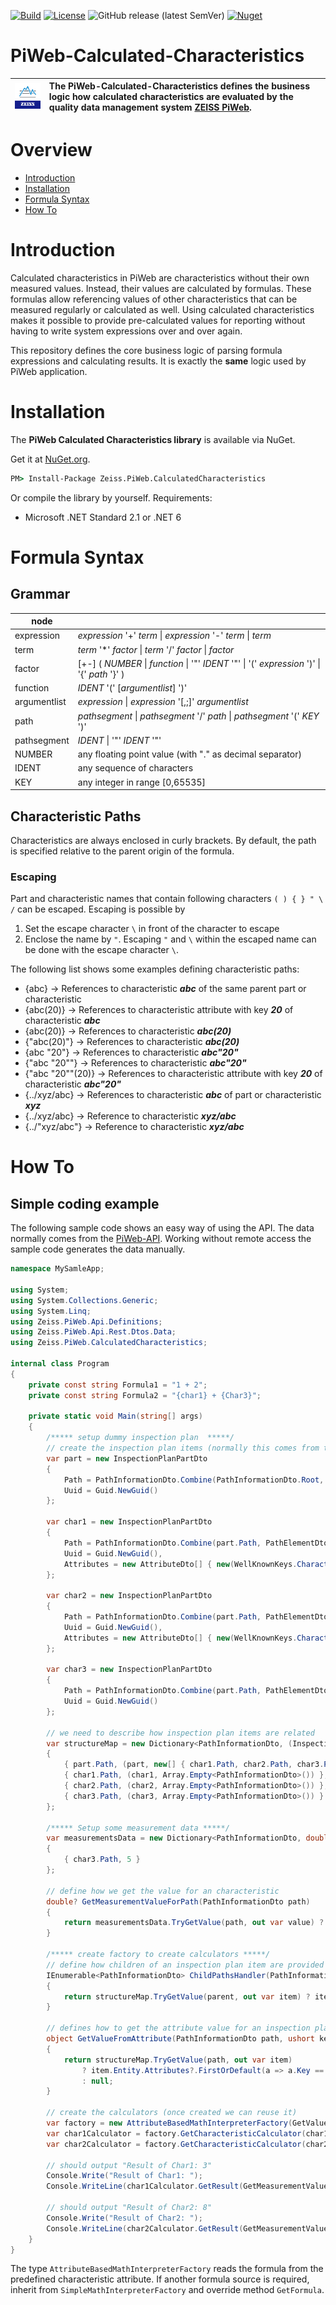 [![Build](https://github.com/ZEISS-PiWeb/PiWeb-Calculated-Characteristics/actions/workflows/net-build-and-test.yml/badge.svg)](https://github.com/ZEISS-PiWeb/PiWeb-Calculated-Characteristics/actions/workflows/net-build-and-test.yml)
[![License](https://img.shields.io/badge/License-BSD%203--Clause-blue.svg)](https://opensource.org/licenses/BSD-3-Clause)
![GitHub release (latest SemVer)](https://img.shields.io/github/v/release/zeiss-piweb/Piweb-calculated-characteristics)
[![Nuget](https://img.shields.io/nuget/v/Zeiss.PiWeb.CalculatedCharacteristics?style=flat&logo=nuget)](https://www.nuget.org/packages/Zeiss.PiWeb.CalculatedCharacteristics/)

# PiWeb-Calculated-Characteristics

| ![Zeiss IQS Logo](gfx/logo_128x128.png) | The PiWeb-Calculated-Characteristics defines the business logic how calculated characteristics are evaluated by the quality data management system [ZEISS PiWeb](http://www.zeiss.com/industrial-metrology/en_de/products/software/piweb.html). |
|-|:-|

# Overview

- [Introduction](#introduction)
- [Installation](#installation)
- [Formula Syntax](#formulasyntax)
- [How To](#howto)

<a id="markdown-introduction" name="introduction"></a>
# Introduction

Calculated characteristics in PiWeb are characteristics without their own measured values. Instead, their values are calculated by formulas. These formulas allow referencing values of other characteristics that can be measured regularly or calculated as well. Using calculated characteristics makes it possible to provide pre-calculated values for reporting without having to write system expressions over and over again.

This repository defines the core business logic of parsing formula expressions and calculating results. It is exactly the **same** logic used by PiWeb application.

<a id="markdown-installation" name="installation"></a>
# Installation

The **PiWeb Calculated Characteristics library** is available via NuGet.

Get it at [NuGet.org](https://www.nuget.org/packages/Zeiss.PiWeb.CalculatedCharacteristics/).

```cmd
PM> Install-Package Zeiss.PiWeb.CalculatedCharacteristics
```

Or compile the library by yourself. Requirements:

* Microsoft .NET Standard 2.1 or .NET 6

<a id="markdown-formulasyntax" name="formulasyntax"></a>
# Formula Syntax

## Grammar

| node |   |
| --- | --- |
| expression | *expression* '+' *term* \| *expression* '-' *term* \| *term* |
| term | *term* '\*' *factor* \| *term* '/' *factor* \| *factor* |
| factor | [+-] ( *NUMBER* \| *function* \| '"' *IDENT* '"' \| '(' *expression* ')' \| '{' *path* '}' ) |
| function | *IDENT* '(' [*argumentlist*] ')' |
| argumentlist | *expression* \| *expression* '[,;]' *argumentlist* |
| path | *pathsegment* \| *pathsegment* '/' *path* \| *pathsegment* '(' *KEY* ')' |
| pathsegment | *IDENT* \| '"' *IDENT* '"' |
| NUMBER | any floating point value (with "." as decimal separator) |
| IDENT | any sequence of characters |
| KEY | any integer in range [0,65535] |

## Characteristic Paths

Characteristics are always enclosed in curly brackets. By default, the path is specified relative to the parent origin of the formula.

### Escaping

Part and characteristic names that contain following characters `( ) { } " \ /` can be escaped. Escaping is possible by

1. Set the escape character `\` in front of the character to escape
2. Enclose the name by `"`. Escaping `"` and `\` within the escaped name can be done with the escape character `\`.

The following list shows some examples defining characteristic paths:

- {abc} -> References to characteristic ***abc*** of the same parent part or characteristic
- {abc(20)} -> References to characteristic attribute with key ***20*** of characteristic ***abc***
- {abc\(20\)} -> References to characteristic ***abc(20)***
- {"abc(20)"} -> References to characteristic ***abc(20)***
- {abc \"20\"} -> References to characteristic ***abc"20"***
- {"abc \"20\""} -> References to characteristic ***abc"20"***
- {"abc \"20\""(20)} -> References to characteristic attribute with key ***20*** of characteristic ***abc"20"***
- {../xyz/abc} -> References to characteristic ***abc*** of part or characteristic ***xyz***
- {../xyz\/abc} -> Reference to characteristic ***xyz/abc***
- {../"xyz/abc"} -> Reference to characteristic ***xyz/abc***

<a id="markdown-howto" name="howto"></a>
# How To

## Simple coding example

The following sample code shows an easy way of using the API. The data normally comes from the [PiWeb-API](https://github.com/ZEISS-PiWeb/PiWeb-Api). Working without remote access the sample code generates the data manually.

```csharp
namespace MySamleApp;

using System;
using System.Collections.Generic;
using System.Linq;
using Zeiss.PiWeb.Api.Definitions;
using Zeiss.PiWeb.Api.Rest.Dtos.Data;
using Zeiss.PiWeb.CalculatedCharacteristics;
    
internal class Program
{
    private const string Formula1 = "1 + 2";
    private const string Formula2 = "{char1} + {Char3}";

    private static void Main(string[] args)
    {
        /***** setup dummy inspection plan  *****/
        // create the inspection plan items (normally this comes from the PiWeb-Server via REST.API)
        var part = new InspectionPlanPartDto
        {
            Path = PathInformationDto.Combine(PathInformationDto.Root, PathElementDto.Part("Part")),
            Uuid = Guid.NewGuid()
        };

        var char1 = new InspectionPlanPartDto
        {
            Path = PathInformationDto.Combine(part.Path, PathElementDto.Char("Char1")),
            Uuid = Guid.NewGuid(),
            Attributes = new AttributeDto[] { new(WellKnownKeys.Characteristic.LogicalOperationString, Formula1) }
        };

        var char2 = new InspectionPlanPartDto
        {
            Path = PathInformationDto.Combine(part.Path, PathElementDto.Char("Char2")),
            Uuid = Guid.NewGuid(),
            Attributes = new AttributeDto[] { new(WellKnownKeys.Characteristic.LogicalOperationString, Formula2) }
        };

        var char3 = new InspectionPlanPartDto
        {
            Path = PathInformationDto.Combine(part.Path, PathElementDto.Char("Char3")),
            Uuid = Guid.NewGuid()
        };

        // we need to describe how inspection plan items are related 
        var structureMap = new Dictionary<PathInformationDto, (InspectionPlanDtoBase Entity, PathInformationDto[] Children)>
        {
            { part.Path, (part, new[] { char1.Path, char2.Path, char3.Path }) },
            { char1.Path, (char1, Array.Empty<PathInformationDto>()) },
            { char2.Path, (char2, Array.Empty<PathInformationDto>()) },
            { char3.Path, (char3, Array.Empty<PathInformationDto>()) }
        };

        /***** Setup some measurement data *****/
        var measurementsData = new Dictionary<PathInformationDto, double?>
        {
            { char3.Path, 5 }
        };

        // define how we get the value for an characteristic
        double? GetMeasurementValueForPath(PathInformationDto path)
        {
            return measurementsData.TryGetValue(path, out var value) ? value : null;
        }

        /***** create factory to create calculators *****/
        // define how children of an inspection plan item are provided 
        IEnumerable<PathInformationDto> ChildPathsHandler(PathInformationDto parent)
        {
            return structureMap.TryGetValue(parent, out var item) ? item.Children : Array.Empty<PathInformationDto>();
        }

        // defines how to get the attribute value for an inspection plan item from path
        object GetValueFromAttribute(PathInformationDto path, ushort key)
        {
            return structureMap.TryGetValue(path, out var item)
                ? item.Entity.Attributes?.FirstOrDefault(a => a.Key == key)?.Value
                : null;
        }

        // create the calculators (once created we can reuse it)
        var factory = new AttributeBasedMathInterpreterFactory(GetValueFromAttribute, ChildPathsHandler);
        var char1Calculator = factory.GetCharacteristicCalculator(char1.Path);
        var char2Calculator = factory.GetCharacteristicCalculator(char2.Path);

        // should output "Result of Char1: 3"
        Console.Write("Result of Char1: ");
        Console.WriteLine(char1Calculator.GetResult(GetMeasurementValueForPath, (path, key, _) => GetValueFromAttribute(path, key)));

        // should output "Result of Char2: 8"
        Console.Write("Result of Char2: ");
        Console.WriteLine(char2Calculator.GetResult(GetMeasurementValueForPath, (path, key, _) => GetValueFromAttribute(path, key)));
    }
}
```

The type `AttributeBasedMathInterpreterFactory` reads the formula from the predefined characteristic attribute. If another formula source is required, inherit from `SimpleMathInterpreterFactory` and override method `GetFormula`.
